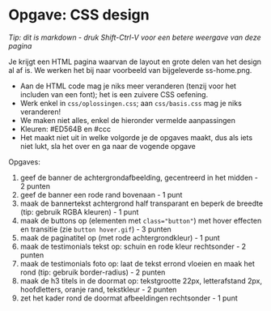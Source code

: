 # Opgave: CSS design

*Tip: dit is markdown - druk Shift-Ctrl-V voor een betere weergave van deze pagina*

Je krijgt een HTML pagina waarvan de layout en grote delen van het design al af is. We werken het bij naar voorbeeld van bijgeleverde ss-home.png.
- Aan de HTML code mag je niks meer veranderen (tenzij voor het includen van een font); het is een zuivere CSS oefening.
- Werk enkel in `css/oplossingen.css`; aan `css/basis.css` mag je niks veranderen!
- We maken niet alles, enkel de hieronder vermelde aanpassingen
- Kleuren: #ED564B en #ccc
- Het maakt niet uit in welke volgorde je de opgaves maakt, dus als iets niet lukt, sla het over en ga naar de vogende opgave

Opgaves:

1. geef de banner de achtergrondafbeelding, gecentreerd in het midden - 2 punten
2. geef de banner een rode rand bovenaan - 1 punt
3. maak de bannertekst achtergrond half transparant en beperk de breedte (tip: gebruik RGBA kleuren) - 1 punt
4. maak de buttons op (elementen met `class="button"`) met hover effecten en transitie (zie `button hover.gif`) - 3 punten
5. maak de paginatitel op (met rode achtergrondkleur) - 1 punt
6. maak de testimonials tekst op: schuin en rode kleur rechtsonder - 2 punten
7. maak de testimonials foto op: laat de tekst errond vloeien en maak het rond (tip: gebruik border-radius) - 2 punten
8. maak de h3 titels in de doormat op: tekstgrootte 22px, letterafstand 2px, hoofdletters, oranje rand, tekstkleur - 2 punten
9. zet het kader rond de doormat afbeeldingen rechtsonder - 1 punt